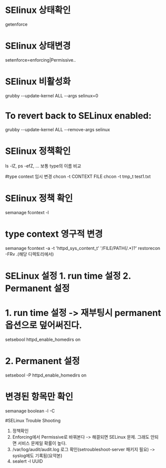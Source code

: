 
# SElinux 상태확인
getenforce

# SElinux 상태변경
setenforce=enforcing|Permissive..

# SElinux 비활성화
grubby --update-kernel ALL --args selinux=0
# To revert back to SELinux enabled:
grubby --update-kernel ALL --remove-args selinux

# SElinux 정책확인
ls -lZ, ps -efZ, ...
보통 type의 이름 비교

#type context 임시 변경
chcon -t CONTEXT FILE
chcon -t tmp_t test1.txt

# SElinux 정책 확인
semanage fcontext -l

# type context 영구적 변경
semanage fcontext -a -t 'httpd_sys_content_t' '/FILE/PATH(/.*)?'
restorecon -FRv .(해당 디렉토리에서)


# SELinux 설정 1. run time 설정 2. Permanent 설정
# 1. run time 설정 -> 재부팅시 permanent 옵션으로 덮어써진다.
setsebool httpd_enable_homedirs on
# 2. Permanent 설정
setsebool -P httpd_enable_homedirs on

#  변경된 항목만 확인
semanage boolean -l -C


#SELinux Trouble Shooting
1. 정책확인
2. Enforcing에서 Permissive로 바꿔본다 -> 해결되면 SELinux 문제. 그래도 안되면 서비스 문제일 확률이 높다.
3. /var/log/audit/audit.log 로그 확인(setroubleshoot-server 패키지 필요) -> syslog에도 기록됨(요약본)
4. sealert -l UUID
